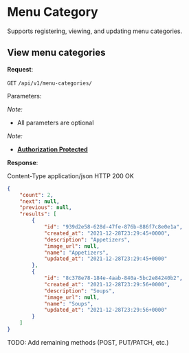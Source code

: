 # Menu Category
Supports registering, viewing, and updating menu categories.

## View menu categories

**Request**:

`GET` `/api/v1/menu-categories/`

Parameters:

*Note:*

- All parameters are optional

*Note:*

- **[Authorization Protected](authentication.md)**

**Response**:

Content-Type application/json
HTTP 200 OK

```json
{
    "count": 2,
    "next": null,
    "previous": null,
    "results": [
        {
            "id": "939d2e58-628d-47fe-876b-886f7c8e0e1a",
            "created_at": "2021-12-28T23:29:45+0000",
            "description": "Appetizers",
            "image_url": null,
            "name": "Appetizers",
            "updated_at": "2021-12-28T23:29:45+0000"
        },
        {
            "id": "8c378e78-184e-4aab-840a-5bc2e84240b2",
            "created_at": "2021-12-28T23:29:56+0000",
            "description": "Soups",
            "image_url": null,
            "name": "Soups",
            "updated_at": "2021-12-28T23:29:56+0000"
        }
    ]
}
```

TODO: Add remaining methods (POST, PUT/PATCH, etc.)
